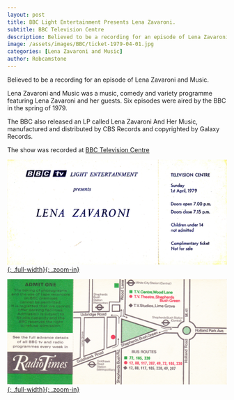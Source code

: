 ```yaml
---
layout: post
title: BBC Light Entertainment Presents Lena Zavaroni.
subtitle: BBC Television Centre
description: Believed to be a recording for an episode of Lena Zavaroni and Music.
image: /assets/images/BBC/ticket-1979-04-01.jpg
categories: [Lena Zavaroni and Music]
author: Robcamstone
---
```


Believed to be a recording for an episode of Lena Zavaroni and Music.

Lena Zavaroni and Music was a music, comedy and variety programme featuring Lena Zavaroni and her guests. Six episodes were aired by the BBC in the spring of 1979.

The BBC also released an LP called Lena Zavaroni And Her Music, manufactured and distributed by CBS Records and copyrighted by Galaxy Records.

The show was recorded at [BBC Television Centre](https://www.google.com/maps/d/u/0/viewer?mid=1D1D0ERV_FQMNb9XZzJ-J3yUlK8aI4vhI&ll=51.51002550000002%2C-0.2268464999999651&z=19https://www.google.com/maps/d/u/0/viewer?mid=1D1D0ERV_FQMNb9XZzJ-J3yUlK8aI4vhI&ll=51.51002550000002%2C-0.2268464999999651&z=19)

[![Ticket Dated 8 April 1979 for Lena Zavaroni and Guests](/assets/images/BBC/ticket-1979-04-01.jpg){: .full-width}{: .zoom-in}](/assets/images/BBC/ticket-1979-04-01.jpg)

[![Back Of A Ticket Dated 8 April 1979 for Lena Zavaroni and Guests](/assets/images/BBC/ticket-1979-04-01-08-back.jpg){: .full-width}{: .zoom-in}](/assets/images/BBC/ticket-1979-04-01-08-back.jpg)

